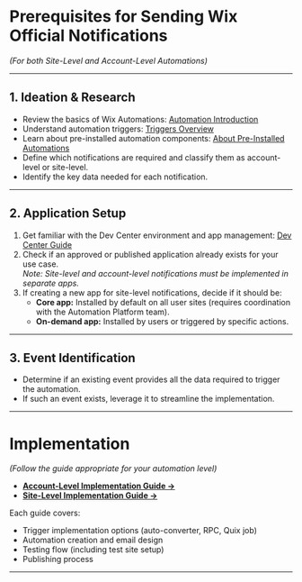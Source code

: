 # Prerequisites for Sending Wix Official Notifications
*(For both Site-Level and Account-Level Automations)*

---

## 1. Ideation & Research  

- Review the basics of Wix Automations: [Automation Introduction](https://dev.wix.com/docs/rest/business-management/automations/introduction)
- Understand automation triggers: [Triggers Overview](https://dev.wix.com/docs/rest/business-management/automations/triggers/about-triggers)
- Learn about pre-installed automation components: [About Pre-Installed Automations](https://dev.wix.com/docs/rest/business-management/automations/automations/pre-installed-automations/about-pre-installed-automations)
- Define which notifications are required and classify them as account-level or site-level.
- Identify the key data needed for each notification.

---

## 2. Application Setup  

1. Get familiar with the Dev Center environment and app management: [Dev Center Guide](https://dev.wix.com/docs/build-apps/get-started/templates/build-an-app-template-guide-for-wix-employees)
2. Check if an approved or published application already exists for your use case.  
   *Note: Site-level and account-level notifications must be implemented in separate apps.*
3. If creating a new app for site-level notifications, decide if it should be:
    - **Core app:** Installed by default on all user sites (requires coordination with the Automation Platform team).
    - **On-demand app:** Installed by users or triggered by specific actions.

---

## 3. Event Identification  

- Determine if an existing event provides all the data required to trigger the automation.
- If such an event exists, leverage it to streamline the implementation.

---

# Implementation  
*(Follow the guide appropriate for your automation level)*

- **[Account-Level Implementation Guide →](./Implementation/E2E%20Flow.md)**
- **[Site-Level Implementation Guide →](./Implementation/E2E%20Flow.md)**

Each guide covers:
- Trigger implementation options (auto-converter, RPC, Quix job)
- Automation creation and email design
- Testing flow (including test site setup)
- Publishing process

---
